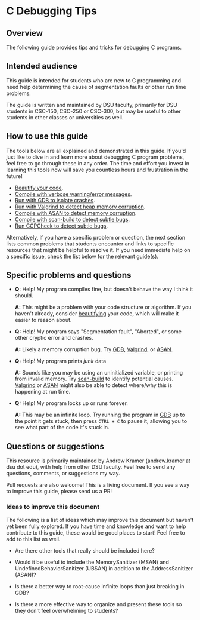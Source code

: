 # C Debugging Tips

## Overview

The following guide provides tips and tricks for debugging C programs.

## Intended audience

This guide is intended for students who are new to C programming and need help determining the cause of segmentation faults or other run time problems.

The guide is written and maintained by DSU faculty, primarily for DSU students in CSC-150, CSC-250 or CSC-300, but may be useful to other students in other classes or universities as well.

## How to use this guide

The tools below are all explained and demonstrated in this guide.  If you'd just like to dive in and learn more about debugging C program problems, feel free to go through these in any order.  The time and effort you invest in learning this tools now will save you countless hours and frustration in the future!

 - [Beautify your code](howto/beautify.md).
 - [Compile with verbose warning/error messages](howto/compile-flags.md).
 - [Run with GDB to isolate crashes](howto/gdb.md).
 - [Run with Valgrind to detect heap memory corruption](howto/valgrind.md).
 - [Compile with ASAN to detect memory corruption](howto/asan.md).
 - [Compile with scan-build to detect subtle bugs](howto/scan-build.md).
 - [Run CCPCheck to detect subtle bugs](howto.md).

Alternatively, if you have a specific problem or question, the next section lists common problems that students encounter and links to specific resources that might be helpful to resolve it.  If you need immediate help on a specific issue, check the list below for the relevant guide(s).

## Specific problems and questions

 - **Q:** Help! My program compiles fine, but doesn't behave the way I think it should.

   **A:** This might be a problem with your code structure or algorithm. If you haven't already, consider [beautifying](howto/beautify.md) your code, which will make it easier to reason about.

 - **Q:** Help! My program says "Segmentation fault", "Aborted", or some other cryptic error and crashes.

   **A:** Likely a memory corruption bug.  Try [GDB](howto/gdb.md), [Valgrind](howto/valgrind.md), or [ASAN](howto/asan.md).

 - **Q:** Help! My program prints _junk_ data

   **A:** Sounds like you may be using an uninitialized variable, or printing from invalid memory.  Try [scan-build](howto/scan-build.md) to identify potential causes.  [Valgrind](howto/valgrind.md) or [ASAN](howto/asan.md) might also be able to detect where/why this is happening at run time.

 - **Q:** Help!  My program locks up or runs forever.

   **A:** This may be an infinite loop.  Try running the program in [GDB](howto/gdb.md) up to the point it gets stuck, then press `CTRL + C` to pause it, allowing you to see what part of the code it's stuck in.

## Questions or suggestions

This resource is primarily maintained by Andrew Kramer (andrew.kramer at dsu dot edu), with help from other DSU faculty.  Feel free to send any questions, comments, or suggestions my way.

Pull requests are also welcome!  This is a living document.  If you see a way to improve this guide, please send us a PR!

### Ideas to improve this document

The following is a list of ideas which may improve this document but haven't yet been fully explored.  If you have time and knowledge and want to help contribute to this guide, these would be good places to start!  Feel free to add to this list as well.

 - Are there other tools that really should be included here?

 - Would it be useful to include the MemorySanitizer (MSAN) and UndefinedBehaviorSanitizer (UBSAN) in addition to the AddressSanitizer (ASAN)?

 - Is there a better way to root-cause infinite loops than just breaking in GDB?

 - Is there a more effective way to organize and present these tools so they don't feel overwhelming to students?

